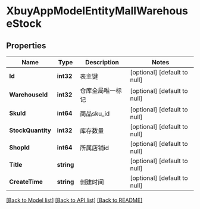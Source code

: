 # XbuyAppModelEntityMallWarehouseStock

## Properties
Name | Type | Description | Notes
------------ | ------------- | ------------- | -------------
**Id** | **int32** | 表主键 | [optional] [default to null]
**WarehouseId** | **int32** | 仓库全局唯一标记 | [optional] [default to null]
**SkuId** | **int64** | 商品sku_id | [optional] [default to null]
**StockQuantity** | **int32** | 库存数量 | [optional] [default to null]
**ShopId** | **int64** | 所属店铺id | [optional] [default to null]
**Title** | **string** |  | [optional] [default to null]
**CreateTime** | **string** | 创建时间 | [optional] [default to null]

[[Back to Model list]](../README.md#documentation-for-models) [[Back to API list]](../README.md#documentation-for-api-endpoints) [[Back to README]](../README.md)

